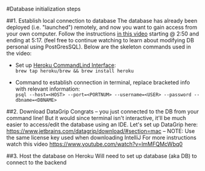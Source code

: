 #Database initialization steps

##1. Establish local connection to database
The database has already been deployed (i.e. "launched") remotely, and now you want to gain access from your own computer.
Follow the instructions [in this video](https://youtu.be/80oty2v4HsE?t=170) starting @ 2:50 and ending at 5:17. 
(feel free to continue watching to learn about modifying DB personal using PostGresSQL). Below are the skeleton commands used in the video:

- Set up [Heroku CommandLind Interface](https://devcenter.heroku.com/articles/heroku-cli):
\
`brew tap heroku/brew && brew install heroku`

- Command to establish connection in terminal, replace bracketed info with relevant information:
\
`psql --host=<HOST> --port=<PORTNUM> --username=<USER> --password --dbname=<DBNAME>`
  
##2. Download DataGrip
Congrats – you just connected to the DB from your command line! But it would since terminal isn't interactive, 
it'll be much easier to access/edit the database using an IDE. Let's set up DataGrip here: https://www.jetbrains.com/datagrip/download/#section=mac
– NOTE: Use the same license key used when downloading IntelliJ
For more instructions watch this video
https://www.youtube.com/watch?v=lmMFQMcWbq0

##3. Host the database on Heroku
Will need to set up database (aka DB) to connect to the backend